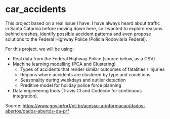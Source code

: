 # car_accidents
This project based on a real issue I have. I have always heard about traffic in Santa Catarina before moving down here, so I wanted to explore reasons behind crashes, identify possible accident patterns and even propose solutions to the Federal Highway Police (Polícia Rodoviária Federal).

For this project, we will be using:
- Real data from the Federal Highway Police (source below, as a CSV)
- Machine learning modelling (PCA and Clustering)
  - Types of accidents that render similar outcomes of fatalities / injuries
  - Regions where accidents are clustered by type and conditions
  - Seasonality during weekdays and outlier detection
  - Preditive model for holiday police force planning
- Data engineering tools (Travis CI and Codecov for continuous integration).

Source: https://www.gov.br/prf/pt-br/acesso-a-informacao/dados-abertos/dados-abertos-da-prf
